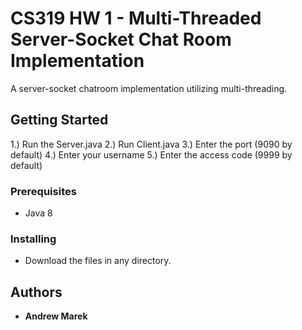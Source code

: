 # CS319 HW 1 - Multi-Threaded Server-Socket Chat Room Implementation

A server-socket chatroom implementation utilizing multi-threading.

## Getting Started
1.) Run the Server.java
2.) Run Client.java
3.) Enter the port (9090 by default)
4.) Enter your username
5.) Enter the access code (9999 by default)

### Prerequisites

- Java 8

### Installing
- Download the files in any directory.

## Authors

* **Andrew Marek**


